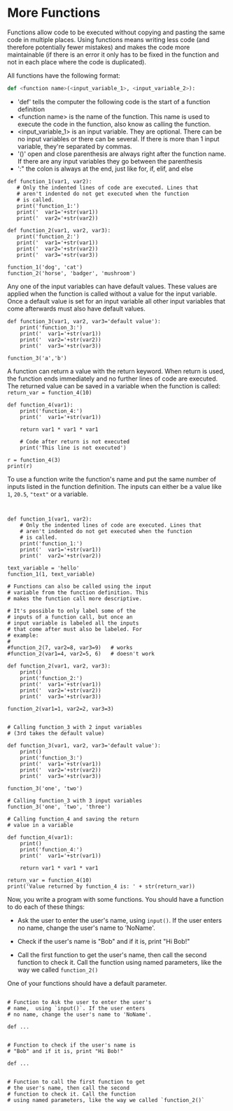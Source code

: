 # More Functions

Functions allow code to be executed without copying and pasting the same code
in multiple places. Using functions means writing less code (and therefore
potentially fewer mistakes) and makes the code more maintainable (if there
is an error it only has to be fixed in the function and not in each place
where the code is duplicated).

All functions have the following format:

```python
def <function name>(<input_variable_1>, <input_variable_2>):
```

* 'def' tells the computer the following code is the start of a function
    definition
* \<function name> is the name of the function. This name is used to
    execute the code in the function, also know as calling the function.
* \<input_variable_1> is an input variable. They are optional. There can be
    no input variables or there can be several. If there is more than 1 input
    variable, they're separated by commas.
* '()' open and close parenthesis are always right after the function name.
    If there are any input variables they go between the parenthesis
* ':" the colon is always at the end, just like for, if, elif, and else
  

 ```python.run
def function_1(var1, var2):
    # Only the indented lines of code are executed. Lines that 
    # aren't indented do not get executed when the function 
    # is called.
    print('function_1:')
    print('  var1='+str(var1))
    print('  var2='+str(var2))

def function_2(var1, var2, var3):
    print('function_2:')
    print('  var1='+str(var1))
    print('  var2='+str(var2))
    print('  var3='+str(var3))

function_1('dog', 'cat')
function_2('horse', 'badger', 'mushroom')

```



Any one of the input variables can have default values. These values are
applied when the function is called without a value for the input variable.
Once a default value is set for an input variable all other input variables
that come afterwards must also have default values.

```python.run
def function_3(var1, var2, var3='default value'):
    print('function_3:')
    print('  var1='+str(var1))
    print('  var2='+str(var2))
    print('  var3='+str(var3))

function_3('a','b')

```

A function can return a value with the return keyword. When return is used,
the function ends immediately and no further lines of code are executed. The
returned value can be saved in a variable when the function is called: `return_var = function_4(10)`

```python.run
def function_4(var1):
    print('function_4:')
    print('  var1='+str(var1))

    return var1 * var1 * var1

    # Code after return is not executed
    print('This line is not executed')

r = function_4(3)
print(r)
```


To use a function write the function's name and put the same number of inputs
listed in the function definition. The inputs can either be a value like `1`,
`20.5`, ``"text"`` or a variable.

```python.run


def function_1(var1, var2):
    # Only the indented lines of code are executed. Lines that 
    # aren't indented do not get executed when the function 
    # is called.
    print('function_1:')
    print('  var1='+str(var1))
    print('  var2='+str(var2))

text_variable = 'hello'
function_1(1, text_variable)

# Functions can also be called using the input 
# variable from the function definition. This 
# makes the function call more descriptive. 

# It's possible to only label some of the 
# inputs of a function call, but once an 
# input variable is labeled all the inputs 
# that come after must also be labeled. For 
# example:
#
#function_2(7, var2=8, var3=9)   # works
#function_2(var1=4, var2=5, 6)   # doesn't work

def function_2(var1, var2, var3):
    print()
    print('function_2:')
    print('  var1='+str(var1))
    print('  var2='+str(var2))
    print('  var3='+str(var3))

function_2(var1=1, var2=2, var3=3)


# Calling function_3 with 2 input variables 
# (3rd takes the default value)

def function_3(var1, var2, var3='default value'):
    print()
    print('function_3:')
    print('  var1='+str(var1))
    print('  var2='+str(var2))
    print('  var3='+str(var3))

function_3('one', 'two')

# Calling function_3 with 3 input variables
function_3('one', 'two', 'three')

# Calling function_4 and saving the return 
# value in a variable

def function_4(var1):
    print()
    print('function_4:')
    print('  var1='+str(var1))
    
    return var1 * var1 * var1

return_var = function_4(10)
print('Value returned by function_4 is: ' + str(return_var))

```


Now, you write a program with some functions. You should have a function to do
each of these things:

* Ask the user to enter the user's name,  using `input()`. If the user enters
  no name, change the user's name to 'NoName'. 

* Check if the user's name is "Bob" and if it is, print "Hi Bob!"

* Call the first function to get the user's name, then call the second
  function to check it. Call the function using named parameters, like
  the way we called `function_2()`


One of your functions should have a default parameter. 


```python.run:height=600

# Function to Ask the user to enter the user's 
# name,  using `input()`. If the user enters
# no name, change the user's name to 'NoName'. 

def ...


# Function to check if the user's name is 
# "Bob" and if it is, print "Hi Bob!"

def ...


# Function to call the first function to get 
# the user's name, then call the second
# function to check it. Call the function 
# using named parameters, like the way we called `function_2()`



```






